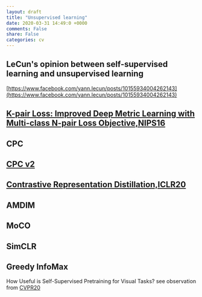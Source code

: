 ```yaml
---
layout: draft
title: "Unsupervised learning"
date: 2020-03-31 14:49:0 +0000
comments: False
share: False
categories: cv
---
```

<!--

https://www.zhihu.com/question/355779873

https://loewex.github.io/GreedyInfoMax.html


-->

## LeCun's opinion between self-supervised learning and unsupervised learning

[https://www.facebook.com/yann.lecun/posts/10155934004262143](https://www.facebook.com/yann.lecun/posts/10155934004262143)

## [K-pair Loss: Improved Deep Metric Learning with Multi-class N-pair Loss Objective,NIPS16](https://papers.nips.cc/paper/6200-improved-deep-metric-learning-with-multi-class-n-pair-loss-objective)


## CPC

## [CPC v2](https://arxiv.org/pdf/1905.09272.pdf)

## [Contrastive Representation Distillation,ICLR20](https://hobbitlong.github.io/CRD/)

## AMDIM

## MoCO

## SimCLR

## Greedy InfoMax


How Useful is Self-Supervised Pretraining for Visual Tasks? see observation from [CVPR20](https://arxiv.org/abs/2003.14323)







